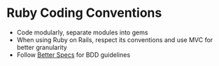 # Ruby Coding Conventions

- Code modularly, separate modules into gems
- When using Ruby on Rails, respect its conventions and use MVC for better granularity
- Follow [Better Specs](http://betterspecs.org) for BDD guidelines
